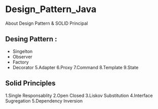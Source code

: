 # Design_Pattern_Java
About Design Pattern &amp; SOLID Principal
## Desing Pattern :
* Singelton
* Observer
* Factory
* Decorator
5.Adapter
6.Proxy 
7.Command
8.Template
9.State

## Solid Principles
1.Single Responsablity 
2.Open Closed
3.Liskov Substitution
4.Interface Sugregation
5.Dependency Inversion

